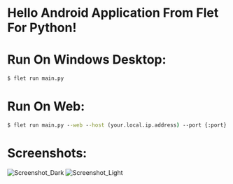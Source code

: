 # Hello Android Application From Flet For Python!

# Run On Windows Desktop:
```cmd
$ flet run main.py
```
# Run On Web:
```cmd
$ flet run main.py --web --host (your.local.ip.address) --port {:port}
```

# Screenshots:
![Screenshot_Dark](https://github.com/user-attachments/assets/12316a63-748a-4406-8e05-e99c24861f5c)
![Screenshot_Light](https://github.com/user-attachments/assets/f2bb906a-7839-4fec-a26f-dc48a43cde07)
